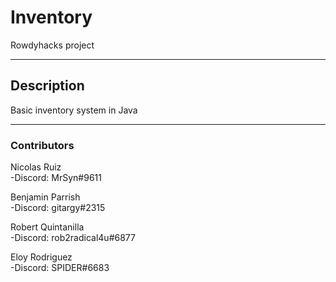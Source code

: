 # Inventory  

Rowdyhacks project

***  

## Description  

Basic inventory system in Java
***  

### Contributors  

Nicolas Ruiz  
  -Discord: MrSyn#9611  
  
Benjamin Parrish  
  -Discord: gitargy#2315  
  
Robert Quintanilla  
  -Discord: rob2radical4u#6877  
  
Eloy Rodriguez  
  -Discord: SPIDER#6683  
